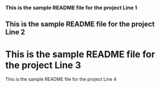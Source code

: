 ### This is the sample README file for the project Line 1
## This is the sample README file for the project Line 2
# This is the sample README file for the project Line 3
This is the sample README file for the project Line 4
